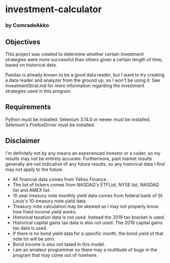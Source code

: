 # investment-calculator
### by ComradeAkko

## Objectives
This project was created to determine whether certain investment strategies were more successful than others given a certain length of time, based on historical data.

Pandas is already known to be a good data reader, but I want to try creating a data reader and analyzer from the ground up, so I won't be using it. See investmentStrat.md for more information regarding the investment strategies used in this program.

## Requirements
Python must be installed.
Selenium 3.14.0 or newer must be installed.
Selenium's FirefoxDriver must be installed.

## Disclaimer
I'm definitely not by any means an experienced investor or a coder, so my results may not be entirely accurate. Furthermore, past market results generally are not indicative of any future results, so any historical data I find may not apply to the future. 

- All financial data comes from Yahoo Finance.
- The list of tickers comes from NASDAQ's ETFList, NYSE list, NASDAQ list and AMEX list.
- 10 year treasury note monthly yield data comes from federal bank of St. Louis's 10-treasury note yield data.
- Treasury note calculation may be skewed as I may not properly know how fixed income yield works.
- Historical taxation data is not used. Instead the 2019 tax bracket is used.
- Historical capital gains tax data is also not used. The 2019 capital gains tax data is used.
- If there is no bond yield data for a specific month, the bond yield of that note lot will be zero.
- Bond income is also not taxed in this model.
- I am an amateur programmer so there may a multitude of bugs in the program that may come out of nowhere.
